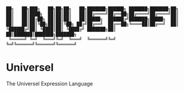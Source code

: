 ~~~
██╗   ██╗███╗   ██╗██╗██╗   ██╗███████╗██████╗ ███████╗███████╗██╗     
██║   ██║████╗  ██║██║██║   ██║██╔════╝██╔══██╗██╔════╝██╔════╝██║     
██║   ██║██╔██╗ ██║██║██║   ██║█████╗  ██████╔╝███████╗█████╗  ██║     
██║   ██║██║╚██╗██║██║╚██╗ ██╔╝██╔══╝  ██╔══██╗╚════██║██╔══╝  ██║     
╚██████╔╝██║ ╚████║██║ ╚████╔╝ ███████╗██║  ██║███████║███████╗███████╗
 ╚═════╝ ╚═╝  ╚═══╝╚═╝  ╚═══╝  ╚══════╝╚═╝  ╚═╝╚══════╝╚══════╝╚══════╝
~~~                                                                    


# Universel
The Universel Expression Language
